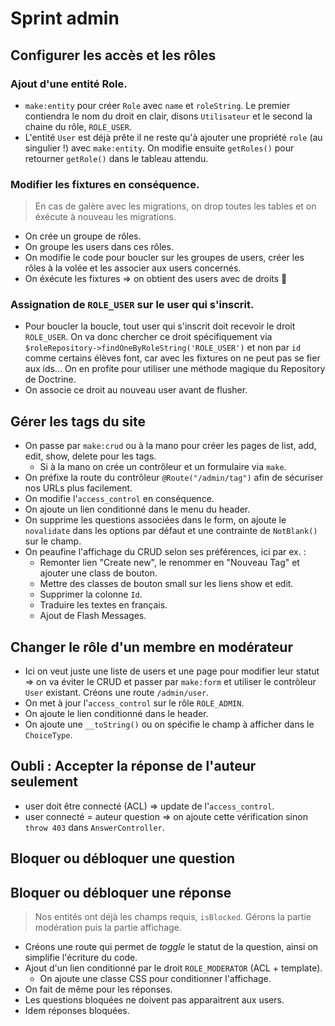 # Sprint admin

## Configurer les accès et les rôles

### Ajout d'une entité Role.

- `make:entity` pour créer `Role` avec `name` et `roleString`. Le premier contiendra le nom du droit en clair, disons `Utilisateur` et le second la chaine du rôle, `ROLE_USER`.
- L'entité `User` est déjà prête il ne reste qu'à ajouter une propriété `role` (au singulier !) avec `make:entity`. On modifie ensuite `getRoles()` pour retourner `getRole()` dans le tableau attendu.

### Modifier les fixtures en conséquence.

> En cas de galère avec les migrations, on drop toutes les tables et on éxécute à nouveau les migrations.

- On crée un groupe de rôles.
- On groupe les users dans ces rôles.
- On modifie le code pour boucler sur les groupes de users, créer les rôles à la volée et les associer aux users concernés.
- On éxécute les fixtures => on obtient des users avec de droits :muscle:

### Assignation de `ROLE_USER` sur le user qui s'inscrit.

- Pour boucler la boucle, tout user qui s'inscrit doit recevoir le droit `ROLE_USER`. On va donc chercher ce droit spécifiquement via `$roleRepository->findOneByRoleString('ROLE_USER')` et non par `id` comme certains élèves font, car avec les fixtures on ne peut pas se fier aux ids... On en profite pour utiliser une méthode magique du Repository de Doctrine.
- On associe ce droit au nouveau user avant de flusher.

## Gérer les tags du site

- On passe par `make:crud` ou à la mano pour créer les pages de list, add, edit, show, delete pour les tags.
    - Si à la mano on crée un contrôleur et un formulaire via `make`.
- On préfixe la route du contrôleur `@Route("/admin/tag")` afin de sécuriser nos URLs plus facilement.
- On modifie l'`access_control` en conséquence.
- On ajoute un lien conditionné dans le menu du header.
- On supprime les questions associées dans le form, on ajoute le `novalidate` dans les options par défaut et une contrainte de `NotBlank()` sur le champ.
- On peaufine l'affichage du CRUD selon ses préférences, ici par ex. :
    - Remonter lien "Create new", le renommer en "Nouveau Tag" et ajouter une class de bouton.
    - Mettre des classes de bouton small sur les liens show et edit.
    - Supprimer la colonne `Id`.
    - Traduire les textes en français.
    - Ajout de Flash Messages.

## Changer le rôle d'un membre en modérateur

- Ici on veut juste une liste de users et une page pour modifier leur statut => on va éviter le CRUD et passer par `make:form` et utiliser le contrôleur `User` existant. Créons une route `/admin/user`.
- On met à jour l'`access_control` sur le rôle `ROLE_ADMIN`.
- On ajoute le lien conditionné dans le header.
- On ajoute une `__toString()` ou on spécifie le champ à afficher dans le `ChoiceType`.

## Oubli : Accepter la réponse de l'auteur seulement

- user doit être connecté (ACL) => update de l'`access_control`.
- user connecté = auteur question => on ajoute cette vérification sinon `throw 403` dans `AnswerController`.

## Bloquer ou débloquer une question
## Bloquer ou débloquer une réponse

> Nos entités ont déjà les champs requis, `isBlocked`. Gérons la partie modération puis la partie affichage.

- Créons une route qui permet de _toggle_ le statut de la question, ainsi on simplifie l'écriture du code.
- Ajout d'un lien conditionné par le droit `ROLE_MODERATOR` (ACL + template).
    - On ajoute une classe CSS pour conditionner l'affichage.
- On fait de même pour les réponses.
- Les questions bloquées ne doivent pas apparaitrent aux users.
- Idem réponses bloquées.